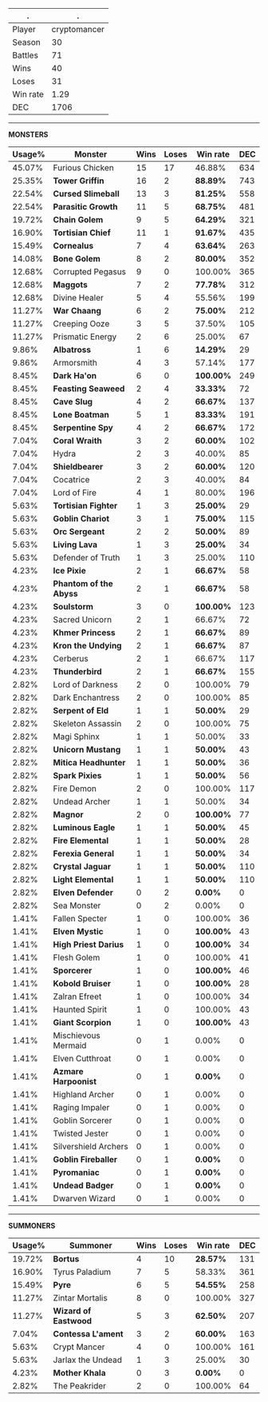 .|.
|-|-
Player|cryptomancer
Season|30
Battles|71
Wins|40
Loses|31
Win rate|1.29
DEC|1706

---
**MONSTERS**

Usage%|Monster|Wins|Loses|Win rate|DEC|
-|-|-|-|-|-|
45.07%|Furious Chicken|15|17|46.88%|634|
25.35%|**Tower Griffin**|16|2|**88.89%**|743|
22.54%|**Cursed Slimeball**|13|3|**81.25%**|558|
22.54%|**Parasitic Growth**|11|5|**68.75%**|481|
19.72%|**Chain Golem**|9|5|**64.29%**|321|
16.90%|**Tortisian Chief**|11|1|**91.67%**|435|
15.49%|**Cornealus**|7|4|**63.64%**|263|
14.08%|**Bone Golem**|8|2|**80.00%**|352|
12.68%|Corrupted Pegasus|9|0|100.00%|365|
12.68%|**Maggots**|7|2|**77.78%**|312|
12.68%|Divine Healer|5|4|55.56%|199|
11.27%|**War Chaang**|6|2|**75.00%**|212|
11.27%|Creeping Ooze|3|5|37.50%|105|
11.27%|Prismatic Energy|2|6|25.00%|67|
9.86%|**Albatross**|1|6|**14.29%**|29|
9.86%|Armorsmith|4|3|57.14%|177|
8.45%|**Dark Ha'on**|6|0|**100.00%**|249|
8.45%|**Feasting Seaweed**|2|4|**33.33%**|72|
8.45%|**Cave Slug**|4|2|**66.67%**|137|
8.45%|**Lone Boatman**|5|1|**83.33%**|191|
8.45%|**Serpentine Spy**|4|2|**66.67%**|172|
7.04%|**Coral Wraith**|3|2|**60.00%**|102|
7.04%|Hydra|2|3|40.00%|85|
7.04%|**Shieldbearer**|3|2|**60.00%**|120|
7.04%|Cocatrice|2|3|40.00%|84|
7.04%|Lord of Fire|4|1|80.00%|196|
5.63%|**Tortisian Fighter**|1|3|**25.00%**|29|
5.63%|**Goblin Chariot**|3|1|**75.00%**|115|
5.63%|**Orc Sergeant**|2|2|**50.00%**|89|
5.63%|**Living Lava**|1|3|**25.00%**|34|
5.63%|Defender of Truth|1|3|25.00%|110|
4.23%|**Ice Pixie**|2|1|**66.67%**|58|
4.23%|**Phantom of the Abyss**|2|1|**66.67%**|58|
4.23%|**Soulstorm**|3|0|**100.00%**|123|
4.23%|Sacred Unicorn|2|1|66.67%|72|
4.23%|**Khmer Princess**|2|1|**66.67%**|89|
4.23%|**Kron the Undying**|2|1|**66.67%**|87|
4.23%|Cerberus|2|1|66.67%|117|
4.23%|**Thunderbird**|2|1|**66.67%**|155|
2.82%|Lord of Darkness|2|0|100.00%|79|
2.82%|Dark Enchantress|2|0|100.00%|85|
2.82%|**Serpent of Eld**|1|1|**50.00%**|29|
2.82%|Skeleton Assassin|2|0|100.00%|75|
2.82%|Magi Sphinx|1|1|50.00%|33|
2.82%|**Unicorn Mustang**|1|1|**50.00%**|43|
2.82%|**Mitica Headhunter**|1|1|**50.00%**|36|
2.82%|**Spark Pixies**|1|1|**50.00%**|56|
2.82%|Fire Demon|2|0|100.00%|117|
2.82%|Undead Archer|1|1|50.00%|34|
2.82%|**Magnor**|2|0|**100.00%**|77|
2.82%|**Luminous Eagle**|1|1|**50.00%**|45|
2.82%|**Fire Elemental**|1|1|**50.00%**|28|
2.82%|**Ferexia General**|1|1|**50.00%**|34|
2.82%|**Crystal Jaguar**|1|1|**50.00%**|110|
2.82%|**Light Elemental**|1|1|**50.00%**|110|
2.82%|**Elven Defender**|0|2|**0.00%**|0|
2.82%|Sea Monster|0|2|0.00%|0|
1.41%|Fallen Specter|1|0|100.00%|36|
1.41%|**Elven Mystic**|1|0|**100.00%**|43|
1.41%|**High Priest Darius**|1|0|**100.00%**|34|
1.41%|Flesh Golem|1|0|100.00%|41|
1.41%|**Sporcerer**|1|0|**100.00%**|46|
1.41%|**Kobold Bruiser**|1|0|**100.00%**|28|
1.41%|Zalran Efreet|1|0|100.00%|34|
1.41%|Haunted Spirit|1|0|100.00%|43|
1.41%|**Giant Scorpion**|1|0|**100.00%**|43|
1.41%|Mischievous Mermaid|0|1|0.00%|0|
1.41%|Elven Cutthroat|0|1|0.00%|0|
1.41%|**Azmare Harpoonist**|0|1|**0.00%**|0|
1.41%|Highland Archer|0|1|0.00%|0|
1.41%|Raging Impaler|0|1|0.00%|0|
1.41%|Goblin Sorcerer|0|1|0.00%|0|
1.41%|Twisted Jester|0|1|0.00%|0|
1.41%|Silvershield Archers|0|1|0.00%|0|
1.41%|**Goblin Fireballer**|0|1|**0.00%**|0|
1.41%|**Pyromaniac**|0|1|**0.00%**|0|
1.41%|**Undead Badger**|0|1|**0.00%**|0|
1.41%|Dwarven Wizard|0|1|0.00%|0|

---
**SUMMONERS**

Usage%|Summoner|Wins|Loses|Win rate|DEC|
-|-|-|-|-|-|
19.72%|**Bortus**|4|10|**28.57%**|131|
16.90%|Tyrus Paladium|7|5|58.33%|361|
15.49%|**Pyre**|6|5|**54.55%**|258|
11.27%|Zintar Mortalis|8|0|100.00%|327|
11.27%|**Wizard of Eastwood**|5|3|**62.50%**|207|
7.04%|**Contessa L'ament**|3|2|**60.00%**|163|
5.63%|Crypt Mancer|4|0|100.00%|161|
5.63%|Jarlax the Undead|1|3|25.00%|30|
4.23%|**Mother Khala**|0|3|**0.00%**|0|
2.82%|The Peakrider|2|0|100.00%|64|
